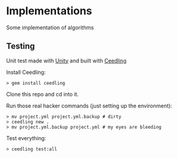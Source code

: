 # Implementations

Some implementation of algorithms

## Testing

Unit test made with [Unity](https://www.throwtheswitch.org/unity) and built with [Ceedling](https://www.throwtheswitch.org/ceedling)

Install Ceedling:
```
> gem install ceedling
```

Clone this repo and cd into it.

Run those real hacker commands (just setting up the environment):
```
> mv project.yml project.yml.backup # dirty
> ceedling new .
> mv project.yml.backup project.yml # my eyes are bleeding
```

Test everything:
```
> ceedling test:all
```

